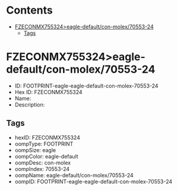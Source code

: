 



Contents
========

* [FZECONMX755324>eagle-default/con-molex/70553-24](#fzeconmx755324eagle-defaultcon-molex70553-24)
	* [Tags](#tags)

# FZECONMX755324>eagle-default/con-molex/70553-24

- ID: FOOTPRINT-eagle-eagle-default-con-molex-70553-24
- Hex ID: FZECONMX755324
- Name: 
- Description: 

## Tags

- hexID: FZECONMX755324
- oompType: FOOTPRINT
- oompSize: eagle
- oompColor: eagle-default
- oompDesc: con-molex
- oompIndex: 70553-24
- oompName: eagle-default/con-molex/70553-24
- oompID: FOOTPRINT-eagle-eagle-default-con-molex-70553-24
